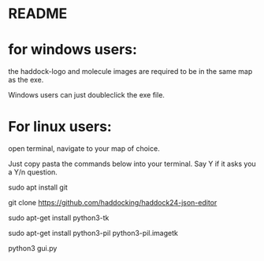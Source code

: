 # README

# for windows users:

the haddock-logo and molecule images are required to be in the same map as the exe.

Windows users can just doubleclick the exe file.

# For linux users:

open terminal, navigate to your map of choice.

Just copy pasta the commands below into your terminal. Say Y if it asks you a Y/n question.

sudo apt install git

git clone https://github.com/haddocking/haddock24-json-editor

sudo apt-get install python3-tk

sudo apt-get install python3-pil python3-pil.imagetk

python3 gui.py 
